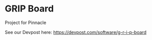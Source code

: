# GRIP Board

Project for Pinnacle

See our Devpost here:
https://devpost.com/software/g-r-i-p-board
